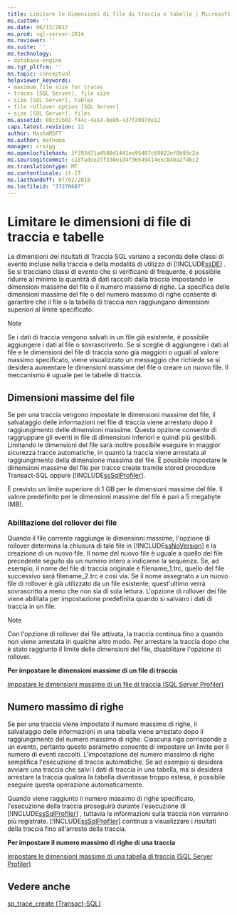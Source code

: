 ```yaml
---
title: Limitare le dimensioni di file di traccia e tabelle | Microsoft Docs
ms.custom: ''
ms.date: 06/13/2017
ms.prod: sql-server-2014
ms.reviewer: ''
ms.suite: ''
ms.technology:
- database-engine
ms.tgt_pltfrm: ''
ms.topic: conceptual
helpviewer_keywords:
- maximum file size for traces
- traces [SQL Server], file size
- size [SQL Server], tables
- file rollover option [SQL Server]
- size [SQL Server], files
ms.assetid: 88c31b02-f44c-4a14-be8b-437f2097de12
caps.latest.revision: 22
author: MashaMSFT
ms.author: mathoma
manager: craigg
ms.openlocfilehash: 3f393d71a4508d1441ee95487c69022ef0b93c2a
ms.sourcegitcommit: c18fadce27f330e1d4f36549414e5c84ba2f46c2
ms.translationtype: MT
ms.contentlocale: it-IT
ms.lasthandoff: 07/02/2018
ms.locfileid: "37270687"
---
```

# <a name="limit-trace-file-and-table-sizes"></a>Limitare le dimensioni di file di traccia e tabelle
  Le dimensioni dei risultati di Traccia SQL variano a seconda delle classi di evento incluse nella traccia e della modalità di utilizzo di [!INCLUDE[ssDE](../../includes/ssde-md.md)] . Se si tracciano classi di evento che si verificano di frequente, è possibile ridurre al minimo la quantità di dati raccolti dalla traccia impostando le dimensioni massime del file o il numero massimo di righe. La specifica delle dimensioni massime del file o del numero massimo di righe consente di garantire che il file o la tabella di traccia non raggiungano dimensioni superiori al limite specificato.  
  
> [!NOTE]  
>  Se i dati di traccia vengono salvati in un file già esistente, è possibile aggiungere i dati al file o sovrascriverlo. Se si sceglie di aggiungere i dati al file e le dimensioni del file di traccia sono già maggiori o uguali al valore massimo specificato, viene visualizzato un messaggio che richiede se si desidera aumentare le dimensioni massime del file o creare un nuovo file. Il meccanismo è uguale per le tabelle di traccia.  
  
## <a name="maximum-file-size"></a>Dimensioni massime del file  
 Se per una traccia vengono impostate le dimensioni massime del file, il salvataggio delle informazioni nel file di traccia viene arrestato dopo il raggiungimento delle dimensioni massime. Questa opzione consente di raggruppare gli eventi in file di dimensioni inferiori e quindi più gestibili. Limitando le dimensioni del file sarà inoltre possibile eseguire in maggior sicurezza tracce automatiche, in quanto la traccia viene arrestata al raggiungimento della dimensione massima del file. È possibile impostare le dimensioni massime del file per tracce create tramite stored procedure Transact-SQL oppure [!INCLUDE[ssSqlProfiler](../../includes/sssqlprofiler-md.md)].  
  
 È previsto un limite superiore di 1 GB per le dimensioni massime del file. Il valore predefinito per le dimensioni massime del file è pari a 5 megabyte (MB).  
  
### <a name="enabling-file-rollover"></a>Abilitazione del rollover dei file  
 Quando il file corrente raggiunge le dimensioni massime, l'opzione di rollover determina la chiusura di tale file in [!INCLUDE[ssNoVersion](../../includes/ssnoversion-md.md)] e la creazione di un nuovo file. Il nome del nuovo file è uguale a quello del file precedente seguito da un numero intero a indicarne la sequenza. Se, ad esempio, il nome del file di traccia originale è filename_1.trc, quello del file successivo sarà filename_2.trc e così via. Se il nome assegnato a un nuovo file di rollover è già utilizzato da un file esistente, quest'ultimo verrà sovrascritto a meno che non sia di sola lettura. L'opzione di rollover dei file viene abilitata per impostazione predefinita quando si salvano i dati di traccia in un file.  
  
> [!NOTE]  
>  Con l'opzione di rollover dei file attivata, la traccia continua fino a quando non viene arrestata in qualche altro modo. Per arrestare la traccia dopo che è stato raggiunto il limite delle dimensioni del file, disabilitare l'opzione di rollover.  
  
 **Per impostare le dimensioni massime di un file di traccia**  
  
 [Impostare le dimensioni massime di un file di traccia &#40;SQL Server Profiler&#41;](../../tools/sql-server-profiler/set-a-maximum-file-size-for-a-trace-file-sql-server-profiler.md)  
  
## <a name="maximum-number-of-rows"></a>Numero massimo di righe  
 Se per una traccia viene impostato il numero massimo di righe, il salvataggio delle informazioni in una tabella viene arrestato dopo il raggiungimento del numero massimo di righe. Ciascuna riga corrisponde a un evento, pertanto questo parametro consente di impostare un limite per il numero di eventi raccolti. L'impostazione del numero massimo di righe semplifica l'esecuzione di tracce automatiche. Se ad esempio si desidera avviare una traccia che salvi i dati di traccia in una tabella, ma si desidera arrestare la traccia qualora la tabella diventasse troppo estesa, è possibile eseguire questa operazione automaticamente.  
  
 Quando viene raggiunto il numero massimo di righe specificato, l'esecuzione della traccia proseguirà durante l'esecuzione di [!INCLUDE[ssSqlProfiler](../../includes/sssqlprofiler-md.md)] , tuttavia le informazioni sulla traccia non verranno più registrate. [!INCLUDE[ssSqlProfiler](../../includes/sssqlprofiler-md.md)] continua a visualizzare i risultati della traccia fino all'arresto della traccia.  
  
 **Per impostare il numero massimo di righe di una traccia**  
  
 [Impostare le dimensioni massime di una tabella di traccia &#40;SQL Server Profiler&#41;](../../tools/sql-server-profiler/set-a-maximum-table-size-for-a-trace-table-sql-server-profiler.md)  
  
## <a name="see-also"></a>Vedere anche  
 [sp_trace_create &#40;Transact-SQL&#41;](/sql/relational-databases/system-stored-procedures/sp-trace-create-transact-sql)  
  
  
